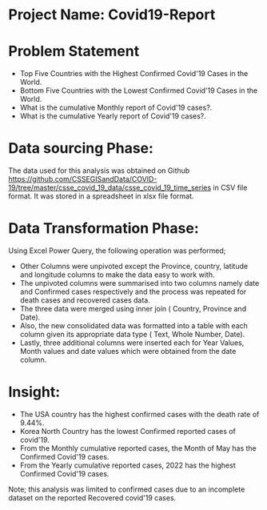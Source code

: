 # Project Name: Covid19-Report

# Problem Statement
* Top Five Countries with the Highest Confirmed Covid'19 Cases in the World.
* Bottom Five Countries with the Lowest Confirmed Covid'19 Cases in the World.
* What is the cumulative Monthly report of Covid'19 cases?.
* What is the cumulative Yearly report of Covid'19 cases?.

# Data sourcing Phase:
The data used for this analysis was obtained on Github https://github.com/CSSEGISandData/COVID-19/tree/master/csse_covid_19_data/csse_covid_19_time_series in CSV file format.
It was stored in a spreadsheet in xlsx file format.

# Data Transformation Phase:
Using Excel Power Query, the following operation was performed;
* Other Columns were unpivoted except the Province, country, latitude and longitude columns to make the data easy to work with.
* The unpivoted columns were summarised into two columns namely date and Confirmed cases respectively and the process was repeated for death cases and recovered cases data.
* The three data were merged using inner join ( Country, Province and Date).
* Also, the new consolidated data was formatted into a table with each column given its appropriate data type ( Text, Whole Number, Date).
* Lastly, three additional columns were inserted each for Year Values, Month values and date values which were obtained from the date column.

# Insight:
* The USA country has the highest confirmed cases with the death rate of 9.44%.
* Korea North Country has the lowest Confirmed reported cases of covid'19.
* From the  Monthly cumulative reported cases, the Month of May has the Confirmed Covid'19 cases.
* From the  Yearly cumulative reported cases, 2022 has the highest Confirmed Covid'19 cases.

Note; this analysis was limited to confirmed cases due to an incomplete dataset on the reported Recovered covid'19 cases.
